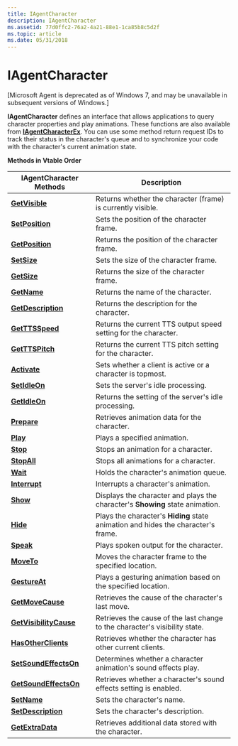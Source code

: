 ```yaml
---
title: IAgentCharacter
description: IAgentCharacter
ms.assetid: 77d0ffc2-76a2-4a21-88e1-1ca85b8c5d2f
ms.topic: article
ms.date: 05/31/2018
---
```


# IAgentCharacter

\[Microsoft Agent is deprecated as of Windows 7, and may be unavailable in subsequent versions of Windows.\]

**IAgentCharacter** defines an interface that allows applications to query character properties and play animations. These functions are also available from [**IAgentCharacterEx**](iagentcharacterex.md). You can use some method return request IDs to track their status in the character's queue and to synchronize your code with the character's current animation state.

**Methods in Vtable Order**



| IAgentCharacter Methods                                           | Description                                                                       |
|-------------------------------------------------------------------|-----------------------------------------------------------------------------------|
| [**GetVisible**](iagentcharacter--getvisible.md)                 | Returns whether the character (frame) is currently visible.                       |
| [**SetPosition**](iagentcharacter--setposition.md)               | Sets the position of the character frame.                                         |
| [**GetPosition**](iagentcharacter--getposition.md)               | Returns the position of the character frame.                                      |
| [**SetSize**](iagentcharacter--setsize.md)                       | Sets the size of the character frame.                                             |
| [**GetSize**](iagentcharacter--getsize.md)                       | Returns the size of the character frame.                                          |
| [**GetName**](iagentcharacter--getname.md)                       | Returns the name of the character.                                                |
| [**GetDescription**](iagentcharacter--getdescription.md)         | Returns the description for the character.                                        |
| [**GetTTSSpeed**](iagentcharacter--getttsspeed.md)               | Returns the current TTS output speed setting for the character.                   |
| [**GetTTSPitch**](iagentcharacter--getttspitch.md)               | Returns the current TTS pitch setting for the character.                          |
| [**Activate**](iagentcharacter--activate.md)                     | Sets whether a client is active or a character is topmost.                        |
| [**SetIdleOn**](iagentcharacter--setidleon.md)                   | Sets the server's idle processing.                                                |
| [**GetIdleOn**](iagentcharacter--getidleon.md)                   | Returns the setting of the server's idle processing.                              |
| [**Prepare**](iagentcharacter--prepare.md)                       | Retrieves animation data for the character.                                       |
| [**Play**](iagentcharacter--play.md)                             | Plays a specified animation.                                                      |
| [**Stop**](iagentcharacter--stop.md)                             | Stops an animation for a character.                                               |
| [**StopAll**](iagentcharacter--stopall.md)                       | Stops all animations for a character.                                             |
| [**Wait**](iagentcharacter--wait.md)                             | Holds the character's animation queue.                                            |
| [**Interrupt**](iagentcharacter--interrupt.md)                   | Interrupts a character's animation.                                               |
| [**Show**](iagentcharacter--show.md)                             | Displays the character and plays the character's **Showing** state animation.     |
| [**Hide**](iagentcharacter--hide.md)                             | Plays the character's **Hiding** state animation and hides the character's frame. |
| [**Speak**](iagentcharacter--speak.md)                           | Plays spoken output for the character.                                            |
| [**MoveTo**](iagentcharacter--moveto.md)                         | Moves the character frame to the specified location.                              |
| [**GestureAt**](iagentcharacter--gestureat.md)                   | Plays a gesturing animation based on the specified location.                      |
| [**GetMoveCause**](iagentcharacter--getmovecause.md)             | Retrieves the cause of the character's last move.                                 |
| [**GetVisibilityCause**](iagentcharacter--getvisibilitycause.md) | Retrieves the cause of the last change to the character's visibility state.       |
| [**HasOtherClients**](iagentcharacter--hasotherclients.md)       | Retrieves whether the character has other current clients.                        |
| [**SetSoundEffectsOn**](iagentcharacter--setsoundeffectson.md)   | Determines whether a character animation's sound effects play.                    |
| [**GetSoundEffectsOn**](iagentcharacter--getsoundeffectson.md)   | Retrieves whether a character's sound effects setting is enabled.                 |
| [**SetName**](iagentcharacter--setname.md)                       | Sets the character's name.                                                        |
| [**SetDescription**](iagentcharacter--setdescription.md)         | Sets the character's description.                                                 |
| [**GetExtraData**](iagentcharacter--getextradata.md)             | Retrieves additional data stored with the character.                              |



 

 

 




